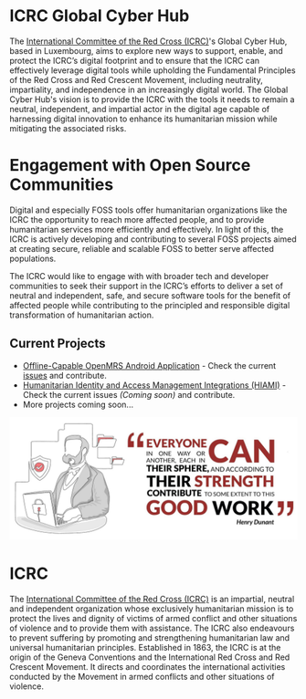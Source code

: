 # ICRC Global Cyber Hub
The [International Committee of the Red Cross (ICRC)](https://www.icrc.org/en/about-international-committee-red-cross-icrc)'s Global Cyber Hub, based in Luxembourg, aims to explore new ways to support, enable, and protect the ICRC’s digital footprint and to ensure that the ICRC can effectively leverage digital tools while upholding the Fundamental Principles of the Red Cross and Red Crescent Movement, including neutrality, impartiality, and independence in an increasingly digital world. The Global Cyber Hub's vision is to provide the ICRC with the tools it needs to remain a neutral, independent, and impartial actor in the digital age capable of harnessing digital innovation to enhance its humanitarian mission while mitigating the associated risks. 

# Engagement with Open Source Communities
Digital and especially FOSS tools offer humanitarian organizations like the ICRC the opportunity to reach more affected people, and to provide humanitarian services more efficiently and effectively. In light of this, the ICRC is actively developing and contributing to several FOSS projects aimed at creating secure, reliable and scalable FOSS to better serve affected populations.

The ICRC would like to engage with with broader tech and developer communities to seek their support in the ICRC’s efforts to deliver a set of neutral and independent, safe, and secure software tools for the benefit of affected people while contributing to the principled and responsible digital transformation of humanitarian action.
## Current Projects
* [Offline-Capable OpenMRS Android Application](https://github.com/icrc-global-cyber-hub/seeking-kotlin-dev-openmrs-fhir) - Check the current [issues](https://github.com/icrc-global-cyber-hub/seeking-kotlin-dev-openmrs-fhir) and contribute.
* [Humanitarian Identity and Access Management Integrations (HIAMI)](https://github.com/icrc-global-cyber-hub/humanitarian-identity-access-management-integrations) - Check the current issues *(Coming soon)* and contribute.
* More projects coming soon...

![CyberHenriDunant](https://github.com/digitharium/.github/blob/main/profile/CyberHenriDunant.png?raw=true "CyberHenriDunant")


# ICRC
The [International Committee of the Red Cross (ICRC)](https://www.icrc.org/) is an impartial, neutral and independent organization whose exclusively humanitarian mission is to protect the lives and dignity of victims of armed conflict and other situations of violence and to provide them with assistance.
The ICRC also endeavours to prevent suffering by promoting and strengthening humanitarian law and universal humanitarian principles.
Established in 1863, the ICRC is at the origin of the Geneva Conventions and the International Red Cross and Red Crescent Movement. It directs and coordinates the international activities conducted by the Movement in armed conflicts and other situations of violence.

